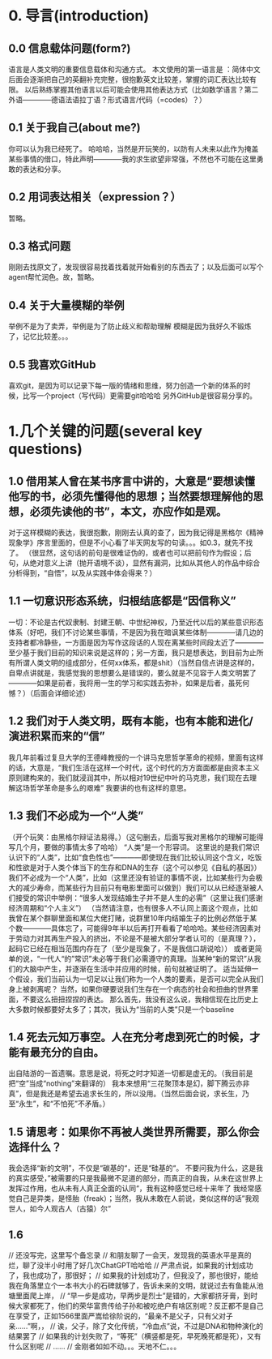 # 0. 导言(introduction)

## 0.0 信息载体问题(form?)
语言是人类文明的重要信息载体和沟通方式。
本文使用的第一语言是 ：简体中文
后面会逐渐把自己的英翻补充完整，很抱歉英文比较差，掌握的词汇表达比较有限。
以后熟练掌握其他语言以后可能会使用其他表达方式（比如数学语言？第二外语————德语法语拉丁语？形式语言/代码（=codes）？）

## 0.1 关于我自己(about me?)
你可以认为我已经死了。
哈哈哈，当然是开玩笑的，以防有人未来以此作为掩盖某些事情的借口，特此声明————我的求生欲望非常强，不然也不可能在这里勇敢的表达和分享。

## 0.2 用词表达相关（expression？）
暂略。

## 0.3 格式问题
刚刚去找原文了，发现很容易找着找着就开始看别的东西去了；以及后面可以写个agent帮忙润色。故，暂略。

## 0.4 关于大量模糊的举例
举例不是为了卖弄，举例是为了防止歧义和帮助理解
模糊是因为我好久不锻炼了，记忆比较差。。。

## 0.5 我喜欢GitHub
喜欢git，是因为可以记录下每一版的情绪和思维，努力创造一个新的体系的时候，比写一个project（写代码）更需要git哈哈哈
另外GitHub是很容易分享的。

# 1.几个关键的问题(several key questions)

## 1.0 借用某人曾在某书序言中讲的，大意是“要想读懂他写的书，必须先懂得他的思想；当然要想理解他的思想，必须先读他的书”，本文，亦应作如是观。
对于这样模糊的表达，我很抱歉，刚刚去认真的查了，因为我记得是黑格尔《精神现象学》序言里面的，但是不小心看了半天网友写的句读。。。如0.3，就先不找了。
（很显然，这句话的前句是很难证伪的，或者也可以把前句作为假设；后句，从绝对意义上讲（抛开语境不谈），显然有漏洞，比如从其他人的作品中综合分析得到，“自悟”，以及从实践中体会得来？）

## 1.1 一切意识形态系统，归根结底都是“因信称义”
一切：不论是古代奴隶制、封建王朝、中世纪神权，乃至近代以后的某些意识形态体系（好吧，我们不讨论某些事情，不是因为我在暗讽某些体制————请几边的支持者都冷静些，一方面是因为写作这段话的人现在离某些时间段太近了————至少基于我们目前的知识来说是这样的；另一方面，我只是想表达，到目前为止所有所谓人类文明的组成部分，任何xx体系，都是shit）（当然自信点讲是这样的，自卑点讲就是，我感觉我的思想要么是错误的，要么就是不见容于人类文明罢了————如果是前者，我将用一生的学习和实践去弥补，如果是后者，虽死何憾？）（后面会详细论述）

## 1.2 我们对于人类文明，既有本能，也有本能和进化/演进积累而来的“信”
我几年前看过复旦大学的王德峰教授的一个讲马克思哲学革命的视频，里面有这样的话，大意是，“我们生活在这样一个时代，这个时代的方方面面都是由资本主义原则建构来的，我们就浸润其中，所以相对19世纪中叶的马克思，我们现在去理解这场哲学革命是多么的艰难”
我要讲的也有这样的意思。

## 1.3 我们不必成为一个“人类”
（开个玩笑：由黑格尔辩证法易得。）（这句删去，后面写我对黑格尔的理解可能得写几个月，要做的事情太多了哈哈）
“人类”是一个形容词。
这里说的是我们常识认识下的“人类”，比如“食色性也”————即使现在我们比较认同这个含义，吃饭和性欲是对于人类个体当下的生存和DNA的生存（这个可以参见《自私的基因》）
我们不必成为一个“人类”，比如（这里还没有验证的事情不说，比如某些行为会极大的减少寿命，而某些行为目前只有电影里面可以做到）我们可以从已经逐渐被人们接受的常识中举例：“很多人发现结婚生子并不是人生的必需”（这里让我们感谢经济周期和“个人主义”）
（当然请注意，也有很多人不认同上面这个观点，比如我曾在某个群聊里面和某位大佬打赌，说群里10年内结婚生子的比例必然低于某个数————具体忘了，可能得9年半以后再打开看看了哈哈哈。某些经济因素对于劳动力对其再生产投入的挤出，不论是不是被大部分学者认可的（是真理？），起码它已经在相当范围内存在了（至少是现象了，不是我信口胡说哈））
或者更简单的说，“一代人“的”常识”未必等于我们必需遵守的真理。当某种“新的常识”从我们的大脑中产生，并逐渐在生活中并应用的时候，前句就被证明了。
适当延伸一个假设，我们当前认为一切足以让我们称为一个人类的要素，是否可以完全从我们身上被剥离呢？
当然，如果你硬要说我们生存在一个病态的社会和扭曲的世界里面，不要这么扭扭捏捏的表达。
那么首先，我没有这么说，我相信现在比历史上大多数时候都要好太多了；其次，我认为“当前的人类”只是一个baseline

## 1.4 死去元知万事空。人在充分考虑到死亡的时候，才能有最充分的自由。
出自陆游的一首遗嘱。意思是说，将死之时才知道一切都是虚无的。（我目前是把“空”当成“nothing”来翻译的）
我本来想用“三花聚顶本是幻，脚下腾云亦非真”，但是我还是希望去追求长生的，所以没用。（当然后面会说，求长生，乃至“永生”，和“不怕死”不矛盾。）

## 1.5 请思考：如果你不再被人类世界所需要，那么你会选择什么？
我会选择“新的文明”，不仅是“碳基的“，还是“硅基的“。
不要问我为什么，这是我的真实感受，”被需要的只是我最微不足道的部分，而真正的自我，从未在这世界上发挥过作用，也从未有人真正全面的认同“，我有这种感觉已经十来年了
我经常感觉自己是异类，是怪胎（freak）；当然，我从未敢在人前说，类似这样的话”我观世人，如今人观古人（古猿）尔“

## 1.6 

// 还没写完，这里写个备忘录
// 和朋友聊了一会天，发现我的英语水平是真的烂，聊了没半小时用了好几次ChatGPT哈哈哈
// 严肃点说，如果我的计划成功了，我也成功了，那很好；
// 如果我的计划成功了，但我没了，那也很好，能给我在角落里立个一本书大小的石碑就够了，告诉未来的文明，就说过去有鱼能从池塘里面爬上岸，
// “早一步是成功，早两步是烈士”是错的，大家都挤牙膏，到时候大家都死了，他们的荣华富贵传给子孙和被吃绝户有啥区别呢？反正都不是自己在享受了，正如1566里面严嵩给徐阶说的，“最亲不是父子，只有父对子亲……”啊，，
// 诶，父子，除了文化传统，“冷血点”说，不过是DNA和物种演化的结果罢了
// 如果我的计划失败了，“等死”（横竖都是死，早死晚死都是死），又有什么区别呢
// ……
// 金刚者如如不动。。。天地不仁。。。
